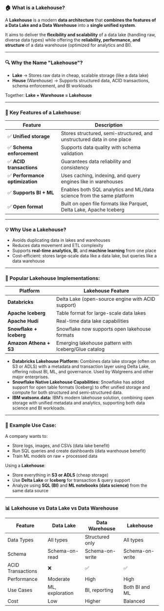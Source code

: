### 🏠 What is a **Lakehouse**?

A **Lakehouse** is a modern **data architecture** that **combines the features of a Data Lake and a Data Warehouse** into a **single unified system**.

It aims to deliver the **flexibility and scalability** of a data lake (handling raw, diverse data types) while offering the **reliability, performance, and structure** of a data warehouse (optimized for analytics and BI).

---

### 🔍 **Why the Name "Lakehouse"?**

* **Lake** → Stores raw data in cheap, scalable storage (like a data lake)
* **House** (Warehouse) → Supports structured data, ACID transactions, schema enforcement, and BI workloads

Together: **Lake + Warehouse = Lakehouse**

---

### 🧱 **Key Features of a Lakehouse:**

| Feature                        | Description                                                            |
| ------------------------------ | ---------------------------------------------------------------------- |
| ✅ **Unified storage**          | Stores structured, semi-structured, and unstructured data in one place |
| ✅ **Schema enforcement**       | Supports data quality with schema validation                           |
| ✅ **ACID transactions**        | Guarantees data reliability and consistency                            |
| ✅ **Performance optimization** | Uses caching, indexing, and query engines like in warehouses           |
| ✅ **Supports BI + ML**         | Enables both SQL analytics and ML/data science from the same platform  |
| ✅ **Open format**              | Built on open file formats like Parquet, Delta Lake, Apache Iceberg    |

---

### 💡 **Why Use a Lakehouse?**

* Avoids duplicating data in lakes and warehouses
* Reduces data movement and ETL complexity
* Supports **real-time analytics, BI**, and **machine learning** from one place
* Cost-efficient: stores large-scale data like a data lake, but queries like a data warehouse

---

### 🧠 **Popular Lakehouse Implementations:**

| Platform                | Lakehouse Feature                                    |
| ----------------------- | ---------------------------------------------------- |
| **Databricks**          | Delta Lake (open-source engine with ACID support)    |
| **Apache Iceberg**      | Table format for large-scale data lakes              |
| **Apache Hudi**         | Real-time data lake capabilities                     |
| **Snowflake + Iceberg** | Snowflake now supports open lakehouse formats        |
| **Amazon Athena + S3**  | Emerging lakehouse pattern with Iceberg/Glue catalog |

- **Databricks Lakehouse Platform:** Combines data lake storage (often on S3 or ADLS) with a metadata and transaction layer using Delta Lake, offering robust BI, ML, and governance. Used by Walgreens and other major enterprises.
- **Snowflake Native Lakehouse Capabilities:** Snowflake has added support for open table formats (Iceberg) to offer unified storage and compute for both structured and semi-structured data.
- **IBM watsonx.data:** IBM’s modern lakehouse solution, combining open storage with unified metadata and analytics, supporting both data science and BI workloads.

---

### 🧪 **Example Use Case:**

A company wants to:

* Store logs, images, and CSVs (data lake benefit)
* Run SQL queries and create dashboards (data warehouse benefit)
* Train ML models on raw + processed data

Using a **Lakehouse**:

* Store everything in **S3 or ADLS** (cheap storage)
* Use **Delta Lake** or **Iceberg** for transaction & query support
* Analyze using **SQL (BI)** and **ML notebooks (data science)** from the same data source

---

### 📊 Lakehouse vs Data Lake vs Data Warehouse

| Feature           | Data Lake       | Data Warehouse  | Lakehouse       |
| ----------------- | --------------- | --------------- | --------------- |
| Data Types        | All types       | Structured only | All types       |
| Schema            | Schema-on-read  | Schema-on-write | Schema-on-write |
| ACID Transactions | ❌               | ✅               | ✅               |
| Performance       | Moderate        | High            | High            |
| Use Cases         | ML, exploration | BI, reporting   | Both BI and ML  |
| Cost              | Low             | Higher          | Balanced        |
